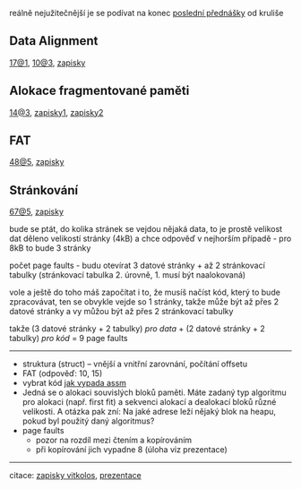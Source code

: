 reálně nejužitečnější je se podívat na konec [poslední přednášky](https://cunicz.sharepoint.com/sites/NSWI170PCSystems/_layouts/15/stream.aspx?id=%2Fsites%2FNSWI170PCSystems%2FShared%20Documents%2Fvideo%2D2025%2F2025%2D05%2D22%2Dpara%2Den%2Emp4&ga=1&referrer=StreamWebApp%2EWeb&referrerScenario=AddressBarCopied%2Eview%2E7c8b9453%2Dd21b%2D490b%2Daba0%2D7b632ba82cc8) od kruliše

## Data Alignment 

[17@1](https://cunicz.sharepoint.com/:p:/s/NSWI170PCSystems/EfriQYchYz5IoaT6MDFGQvcBa-A-p0U_ZQAtCMvktLzO3g?e=ayym1t&nav=eyJzSWQiOjI5NiwiY0lkIjozMjU0MTgxMDI4fQ), 
[10@3](https://cunicz.sharepoint.com/:p:/s/NSWI170PCSystems/EXTMToPy4y1Pg1qjcAxtyxwBglrMgcGdxXJXiAyeyheg9A?e=iMkP6f&nav=eyJzSWQiOjI2MywiY0lkIjoxMzA2NDU3OTV9), [zapisky](250326.md#data-alignment)


## Alokace fragmentované paměti

[14@3](https://cunicz.sharepoint.com/:p:/s/NSWI170PCSystems/EXTMToPy4y1Pg1qjcAxtyxwBglrMgcGdxXJXiAyeyheg9A?e=XGlcPy&nav=eyJzSWQiOjI2NiwiY0lkIjozNjk5MzI4ODN9), [zapisky1](250326.md#Alokační-algoritmy), [zapisky2](250402.md#pameti,-furt)


## FAT

[48@5](https://cunicz.sharepoint.com/:p:/s/NSWI170PCSystems/EcegExT3UclFiszQ0PLqWM4B26DDW76aqwy4UKHSlVGNkw?e=7Dc6Ea&nav=eyJzSWQiOjMwNSwiY0lkIjozNDM3MzMzMjQ4fQ), [zapisky](250507.md#FAT-bude-v-testu)

## Stránkování

[67@5](https://cunicz.sharepoint.com/:p:/s/NSWI170PCSystems/EcegExT3UclFiszQ0PLqWM4B26DDW76aqwy4UKHSlVGNkw?e=xv9CDI&nav=eyJzSWQiOjMxMSwiY0lkIjo2MjAwMTQ0NjR9), [zapisky](250514.md#stránkování)

bude se ptát, do kolika stránek se vejdou nějaká data, to je prostě velikost dat děleno velikostí stránky (4kB) a chce odpověď v nejhorším případě - pro 8kB to bude 3 stránky

počet page faults - budu otevírat 3 datové stránky + až 2 stránkovací tabulky (stránkovací tabulka 2. úrovně, 1. musí být naalokovaná)

vole a ještě do toho máš započítat i to, že musíš načíst kód, který to bude zpracovávat, ten se obvykle vejde so 1 stránky, takže může být až přes 2 datové stránky a vy můžou být až přes 2 stránkovací tabulky

takže (3 datové stránky + 2 tabulky) *pro data* + (2 datové stránky +  2 tabulky) *pro kód* = 9 page faults

---
- struktura (struct) – vnější a vnitřní zarovnání, počítání offsetu
- FAT (odpověď: 10, 15)
- vybrat kód [jak vypada assm](250312.md#jak-vypadá-instrukce)
- Jedná se o alokaci souvislých bloků paměti. Máte zadaný typ algoritmu pro alokaci (např. first fit) a sekvenci alokací a dealokací bloků různé velikosti. A otázka pak zní: Na jaké adrese leží nějaký blok na heapu, pokud byl použitý daný algoritmus?
- page faults
	- pozor na rozdíl mezi čtením a kopírováním
	- při kopírování jich vypadne 8 (úloha viz prezentace)

---

citace: [zapisky vitkolos](https://github.com/vitkolos/notes-ipp/blob/main/semestr2/pocitacove-systemy/systemy-prednaska.md),
[prezentace](https://www.ksi.mff.cuni.cz/teaching/nswi170-web/pages/lectures)

